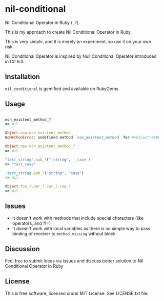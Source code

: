 # nil-conditional

Nil Conditional Operator in Ruby (`_?`).

This is my approach to create Nil Conditional Operator in Ruby. 

This is very simple, and it is merely an experiment, so use it on your own risk.

Nil Conditional Operator is inspired by Null Conditional Operator introduced in C# 6.0.

## Installation

`nil_conditional` is gemified and available on RubyGems.

## Usage

```ruby

non_existent_method_?
=> nil

Object.new.non_existent_method
NoMethodError: undefined method `non_existent_method` for #<Object:0x007f74eec002c8>

Object.new.non_existent_method_?
=> nil

"test_string".sub_?("_string", '_case')
=> "test_case"

:test_string.sub_?("string", "case")
=> nil

Object.foo_?.bar_?.car_?.cow_?
=> nil
```
## Issues

* It doesn't work with methods that include special characters (like operators, and ?!=)
* It doesn't work with local variables as there is no simple way to pass binding of receiver to `method_missing` without block

## Discussion

Feel free to submit ideas via issues and discuss better solution to Nil Conditional Operator in Ruby

## License

This is free software, licensed under MIT License. See LICENSE.txt file.
